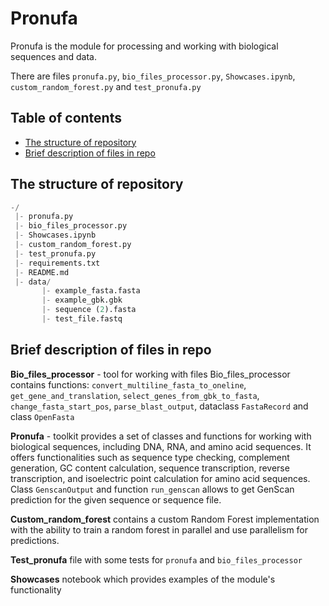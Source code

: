 # Pronufa
Pronufa is the module for processing and working with biological sequences and data. 

There are files `pronufa.py`, `bio_files_processor.py`, `Showcases.ipynb`, `custom_random_forest.py` and `test_pronufa.py`

## Table of contents
  * [The structure of repository](#structure)
  * [Brief description of files in repo](#description_1)
    

## The structure of repository <a name="structure"></a>
``` python
-/
 |- pronufa.py 
 |- bio_files_processor.py
 |- Showcases.ipynb
 |- custom_random_forest.py
 |- test_pronufa.py
 |- requirements.txt
 |- README.md
 |- data/
       |- example_fasta.fasta
       |- example_gbk.gbk
       |- sequence (2).fasta
       |- test_file.fastq
```

## Brief description of files in repo <a name="description_1"></a>
**Bio_files_processor** - tool for working with files
Bio_files_processor contains functions: `convert_multiline_fasta_to_oneline`, `get_gene_and_translation`, `select_genes_from_gbk_to_fasta`, `change_fasta_start_pos`, `parse_blast_output`, dataclass `FastaRecord` and class `OpenFasta`

**Pronufa** - toolkit provides a set of classes and functions for working with biological sequences, including DNA, RNA, and amino acid sequences. It offers functionalities such as sequence type checking, complement generation, GC content calculation, sequence transcription, reverse transcription, and isoelectric point calculation for amino acid sequences. 
Class `GenscanOutput` and function `run_genscan` allows to get GenScan prediction for the given sequence or sequence file. 

**Custom_random_forest** contains a custom Random Forest implementation with the ability to train a random forest in parallel and use parallelism for predictions.

**Test_pronufa** file with some tests for `pronufa` and `bio_files_processor`

**Showcases** notebook which provides examples of the module's functionality


